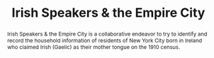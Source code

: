 ---
done: false
pid: irish-speakers
title: Irish Speakers & the Empire City
subtitle:
category: Project
cohort_year:
abstract: Irish Speakers & the Empire City is a collaborative endeavor to try to identify
  and record the household information of residents of New York City born in Ireland
  who claimed Irish (Gaelic) as their mother tongue on the 1910 census.
limerick:
pis:
- wolf
link: https://irish-empire-city.nmwolf.net/
local_image:
original_img:
layout: project
---